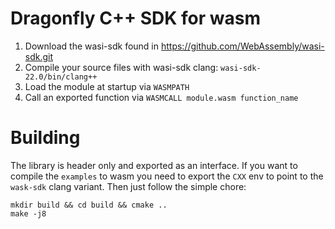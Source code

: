 # Dragonfly C++ SDK for wasm

1. Download the wasi-sdk found in https://github.com/WebAssembly/wasi-sdk.git
2. Compile your source files with wasi-sdk clang: `wasi-sdk-22.0/bin/clang++`
3. Load the module at startup via `WASMPATH`
4. Call an exported function via `WASMCALL module.wasm function_name`


# Building

The library is header only and exported as an interface. If you want to compile
the `examples` to wasm you need to export the `CXX` env to point to the `wask-sdk`
clang variant. Then just follow the simple chore:

```
mkdir build && cd build && cmake ..
make -j8
```
